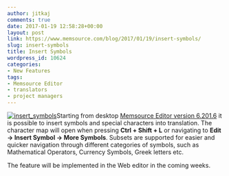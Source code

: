 ```yaml
---
author: jitkaj
comments: true
date: 2017-01-19 12:58:28+00:00
layout: post
link: https://www.memsource.com/blog/2017/01/19/insert-symbols/
slug: insert-symbols
title: Insert Symbols
wordpress_id: 10624
categories:
- New Features
tags:
- Memsource Editor
- translators
- project managers
---
```


[![insert_symbols](http://www.memsource.com/wp-content/uploads/2017/01/Insert_symbols.png)](http://www.memsource.com/wp-content/uploads/2017/01/Insert_symbols.png)Starting from desktop [Memsource Editor version 6.201.6](http://www.memsource.com/download/) it is possible to insert symbols and special characters into translation. The character map will open when pressing **Ctrl + Shift + L** or navigating to **Edit → Insert Symbol → More Symbols**. Subsets are supported for easier and quicker navigation through different categories of symbols, such as Mathematical Operators, Currency Symbols, Greek letters etc.




The feature will be implemented in the Web editor in the coming weeks.
